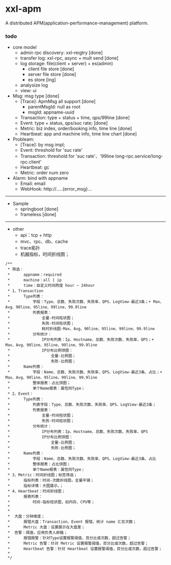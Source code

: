 # xxl-apm
A distributed APM(application-performance-management) platform.


### todo
- core model
    - admin rpc discovery: xxl-reigtry [done]
    - transfer log: xxl-rpc, async + mult send [done]
    - log storage: file(client + server) + es(admin)
        - client file store [done]
        - server file store [done]
        - es store [ing]
    - analysize log
    - view: ui  
- Msg: msg type [done]
    - [Trace]: ApmMsg all support [done]
        - parentMsgId: null as root
        - msgId: appname-uuid
    - Transaction: type + status + time, qps/99line [done]
    - Event: type + status, qps/suc rate; [done]
    - Metric: biz index, order/booking info, time line [done]
    - Heartbeat: app and machine info, time line chart  [done]
- Probleam: 
    - [Trace]: by msg impl;
    - Event: threshold for 'suc rate'
    - Transaction: threshold for 'suc rate'、'99line long-rpc.service/long-rpc.client'
    - Heartbeat: gc
    - Metric: order num zero
- Alarm: bind with appname
    - Email: email
    - WebHook: http://.....{error_msg}...

---
- Sample
    - springboot [done]
    - frameless [done]
    
---

- other
    - api：tcp + http
    - mvc、rpc、db、cache
    - trace拓扑
    - 机器指标，时间折线图；

```
/**
 * 筛选：
 *      appname：required
 *      machine：all | ip
 *      time：自定义时间跨度 hour ~ 24hour
 * 1、Transaction
 *      Type列表：
 *          字段：Type、总数、失败次数、失败率、QPS、LogView-最近3条；+ Max、Avg、90line、95line、99line、99.9line
 *          列表报表：
 *              全量-时间柱状图；
 *              失败-时间柱状图；
 *              耗时折线图-Max、Avg、90line、95line、99line、99.9line
 *          分布统计：
 *              IP分布列表：Ip、Hostname、总数、失败次数、失败率、QPS；+ Max、Avg、90line、95line、99line、99.9line
 *              IP分布比例饼图：
 *                  全量-比例图；
 *                  失败-比例图；
 *      Name列表：
 *          字段：Name、总数、失败次数、失败率、QPS、LogView-最近3条、占比；+ Max、Avg、90line、95line、99line、99.9line
 *          整体报表：占比饼图；
 *          单个Name报表：属性同Type；
 * 2、Event：
 *      Type列表：
 *          列表字段：Type、总数、失败次数、失败率、QPS、LogView-最近3条；
 *          列表报表：
 *              全量-时间柱状图；
 *              失败-时间柱状图；
 *          分布统计：
 *              IP分布列表：Ip、Hostname、总数、失败次数、失败率、QPS
 *              IP分布比例饼图：
 *                  全量-比例图；
 *                  失败-比例图；
 *      Name列表：
 *          字段：Name、总数、失败次数、失败率、QPS、LogView-最近3条、占比
 *          整体报表：占比饼图；
 *          单个Name报表：属性同Type；
 * 3、Metric：时间折线图；标签筛选；
 *      指标列表：时间-次数折线图，全量平铺；
 *      指标详情：大图展示，；
 * 4、Heartbeat：时间折线图；
 *      报表列表：
 *          时间-指标柱状图，如内存、CPU等；
 *
 *
 *  大盘：分钟维度；
 *      报错大盘：Transaction、Event 报错，统计 name 汇总次数；
 *      Metric 大盘：设置展示在大盘里；
 *  告警：阈值，应用负责人邮箱；
 *      报错报警：针对Type设置报警阈值，百分比或次数，超过告警；
 *      Metric 告警：针对 Metric 设置报警阈值，百分比或次数，超过告警；
 *      Heartbeat 告警：针对 Heartbeat 设置报警阈值，百分比或次数，超过告警；
 *
 */
```